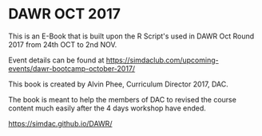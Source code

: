 # DAWR OCT 2017

This is an E-Book that is built upon the R Script's used in DAWR Oct Round 2017 from 24th OCT to 2nd NOV.

Event details can be found at https://simdaclub.com/upcoming-events/dawr-bootcamp-october-2017/

This book is created by Alvin Phee, Curriculum Director 2017, DAC.

The book is meant to help the members of DAC to revised the course content much easily after the 4 days workshop have ended.

https://simdac.github.io/DAWR/
